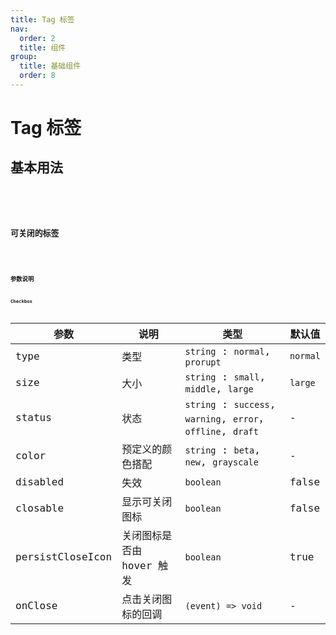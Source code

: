 ```yaml
---
title: Tag 标签
nav:
  order: 2
  title: 组件
group:
  title: 基础组件
  order: 8
---
```


# Tag 标签

## 基本用法

<code src='./demos/basic.tsx' title='基础标签' desc='用于常规的标记。' />
<code src='./demos/prorupt.tsx' title='突出标签' desc='当状态信息需要特别显示出来时。' />
<code src='./demos/version.tsx' title='版本信息' />

## 可关闭的标签

<code src='./demos/closable.tsx' title='可关闭的' />
<code src='./demos/hoverClose.tsx' title='hover显示可关闭' />

## 参数说明

### Checkbox

| 参数             | 说明                      | 类型                                                          | 默认值   |
| ---------------- | ------------------------- | ------------------------------------------------------------- | -------- |
| type             | 类型                      | `string` : `normal`, `prorupt`                                | `normal` |
| size             | 大小                      | `string` : `small`, `middle`, `large`                         | `large`  |
| status           | 状态                      | `string` : `success`, `warning`, `error`， `offline`, `draft` | -        |
| color            | 预定义的颜色搭配          | `string` : `beta`, `new`, `grayscale`                         | -        |
| disabled         | 失效                      | `boolean`                                                     | false    |
| closable         | 显示可关闭图标            | `boolean`                                                     | false    |
| persistCloseIcon | 关闭图标是否由 hover 触发 | `boolean`                                                     | true     |
| onClose          | 点击关闭图标的回调        | `(event) => void`                                             | -        |
